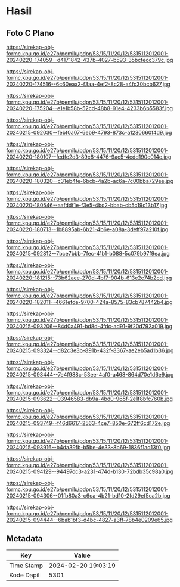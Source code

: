 # Hasil

## Foto C Plano

https://sirekap-obj-formc.kpu.go.id/e27b/pemilu/pdpr/53/15/11/20/12/5315112012001-20240220-174059--d4171842-437b-4027-b593-35bcfecc379c.jpg

https://sirekap-obj-formc.kpu.go.id/e27b/pemilu/pdpr/53/15/11/20/12/5315112012001-20240220-174516--6c60eaa2-f3aa-4ef2-8c28-a4fc30bcb627.jpg

https://sirekap-obj-formc.kpu.go.id/e27b/pemilu/pdpr/53/15/11/20/12/5315112012001-20240220-175204--e1e1b58b-52cd-48b8-91e4-4233b6b5583f.jpg

https://sirekap-obj-formc.kpu.go.id/e27b/pemilu/pdpr/53/15/11/20/12/5315112012001-20240215-092030--febf0a07-6eb9-4793-873c-a1230660f4d9.jpg

https://sirekap-obj-formc.kpu.go.id/e27b/pemilu/pdpr/53/15/11/20/12/5315112012001-20240220-180107--fedfc2d3-89c8-4476-9ac5-4cdd190c014c.jpg

https://sirekap-obj-formc.kpu.go.id/e27b/pemilu/pdpr/53/15/11/20/12/5315112012001-20240220-180320--c31eb4fe-6bcb-4a2b-ac6a-7c00bba729ee.jpg

https://sirekap-obj-formc.kpu.go.id/e27b/pemilu/pdpr/53/15/11/20/12/5315112012001-20240220-180546--aafddf1e-f3e5-4bd2-bbab-cb5c19c13b17.jpg

https://sirekap-obj-formc.kpu.go.id/e27b/pemilu/pdpr/53/15/11/20/12/5315112012001-20240220-180713--1b8895ab-6b21-4b6e-a08a-3deff97a210f.jpg

https://sirekap-obj-formc.kpu.go.id/e27b/pemilu/pdpr/53/15/11/20/12/5315112012001-20240215-092812--7bce7bbb-7fec-41b1-b088-5c079b97f9ea.jpg

https://sirekap-obj-formc.kpu.go.id/e27b/pemilu/pdpr/53/15/11/20/12/5315112012001-20240220-181215--73b62aee-270d-4bf7-904b-613e2c74b2cd.jpg

https://sirekap-obj-formc.kpu.go.id/e27b/pemilu/pdpr/53/15/11/20/12/5315112012001-20240220-182011--4661efde-9700-424a-8575-83cb787442b4.jpg

https://sirekap-obj-formc.kpu.go.id/e27b/pemilu/pdpr/53/15/11/20/12/5315112012001-20240215-093206--84d0a491-bd8d-4fdc-ad91-9f20d792a019.jpg

https://sirekap-obj-formc.kpu.go.id/e27b/pemilu/pdpr/53/15/11/20/12/5315112012001-20240215-093324--d82c3e3b-891b-432f-8367-ae2eb5ad1b36.jpg

https://sirekap-obj-formc.kpu.go.id/e27b/pemilu/pdpr/53/15/11/20/12/5315112012001-20240215-093444--7e4f988c-53ee-4af0-a468-864d70e1d6e9.jpg

https://sirekap-obj-formc.kpu.go.id/e27b/pemilu/pdpr/53/15/11/20/12/5315112012001-20240215-093622--03946583-db9a-4bd0-965f-2e1f8bfc760b.jpg

https://sirekap-obj-formc.kpu.go.id/e27b/pemilu/pdpr/53/15/11/20/12/5315112012001-20240215-093749--f46d6617-2563-4ce7-850e-672ff6cd172e.jpg

https://sirekap-obj-formc.kpu.go.id/e27b/pemilu/pdpr/53/15/11/20/12/5315112012001-20240215-093916--b4da39fb-b5be-4e33-8b69-1836f1ad13f0.jpg

https://sirekap-obj-formc.kpu.go.id/e27b/pemilu/pdpr/53/15/11/20/12/5315112012001-20240215-094129--94497dc3-a231-474d-b130-72bdb35c98a0.jpg

https://sirekap-obj-formc.kpu.go.id/e27b/pemilu/pdpr/53/15/11/20/12/5315112012001-20240215-094306--01fb80a3-c6ca-4b21-bd10-2fd29ef5ca2b.jpg

https://sirekap-obj-formc.kpu.go.id/e27b/pemilu/pdpr/53/15/11/20/12/5315112012001-20240215-094444--6bab1bf3-d4bc-4827-a3ff-78b4e0209e65.jpg


## Metadata

| Key        | Value               |
| ---------- | ------------------- |
| Time Stamp | 2024-02-20 19:03:19 |
| Kode Dapil | 5301                |



